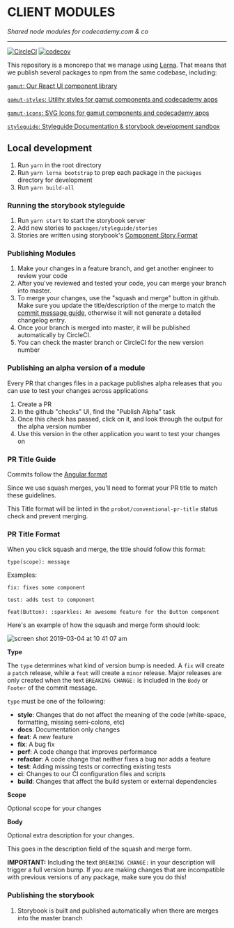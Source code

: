 # CLIENT MODULES

_Shared node modules for codecademy.com & co_

---

[![CircleCI](https://circleci.com/gh/Codecademy/client-modules.svg?style=svg&circle-token=3d9adfca5a8b44e7297ceb18e032e89a11d223a2)](https://circleci.com/gh/codecademy-engineering/client-modules)
[![codecov](https://codecov.io/gh/Codecademy/client-modules/branch/master/graph/badge.svg)](https://codecov.io/gh/Codecademy/client-modules)

This repository is a monorepo that we manage using [Lerna](https://lernajs.io/). That means that we publish several packages to npm from the same codebase, including:

[`gamut`: Our React UI component library](/packages/gamut-elements/README.md)

[`gamut-styles`: Utility styles for gamut components and codecademy apps](/packages/gamut-styles/README.md)

[`gamut-icons`: SVG Icons for gamut components and codecademy apps](/packages/gamut-icons/README.md)

[`styleguide`: Styleguide Documentation & storybook development sandbox](/packages/styleguide/README.md)

## Local development

1.  Run `yarn` in the root directory
1.  Run `yarn lerna bootstrap` to prep each package in the `packages` directory for development
1.  Run `yarn build-all`

### Running the storybook styleguide

1.  Run `yarn start` to start the storybook server
1.  Add new stories to `packages/styleguide/stories`
1.  Stories are written using storybook's [Component Story Format](https://storybook.js.org/docs/formats/component-story-format/)

### Publishing Modules

1.  Make your changes in a feature branch, and get another engineer to review your code
1.  After you've reviewed and tested your code, you can merge your branch into master.
1.  To merge your changes, use the "squash and merge" button in github. Make sure you update the title/description of the merge to match the [commit message guide](#commit-message-guide), otherwise it will not generate a detailed changelog entry.
1.  Once your branch is merged into master, it will be published automatically by CircleCI.
1.  You can check the master branch or CircleCI for the new version number

### Publishing an alpha version of a module

Every PR that changes files in a package publishes alpha releases that you can use to test your changes across applications

1.  Create a PR
1.  In the github "checks" UI, find the "Publish Alpha" task
1.  Once this check has passed, click on it, and look through the output for the alpha version number
1.  Use this version in the other application you want to test your changes on

### PR Title Guide

Commits follow the [Angular format](https://github.com/angular/angular/blob/master/CONTRIBUTING.md#commit)

Since we use squash merges, you'll need to format your PR title to match these guidelines.

This Title format will be linted in the `probot/conventional-pr-title` status check and prevent merging.

### PR Title Format

When you click squash and merge, the title should follow this format:

```
type(scope): message
```

Examples:

```
fix: fixes some component
```

```
test: adds test to component
```

```
feat(Button): :sparkles: An awesome feature for the Button component
```

Here's an example of how the squash and merge form should look:

![screen shot 2019-03-04 at 10 41 07 am](https://user-images.githubusercontent.com/6455018/53745157-79101d00-3e6c-11e9-9b5f-e35582106b31.png)

**Type**

The `type` determines what kind of version bump is needed. A `fix` will create a `patch` release, while a `feat` will create a `minor` release. Major releases are only created when the text `BREAKING CHANGE:` is included in the `Body` or `Footer` of the commit message.

`type` must be one of the following:

- **style**: Changes that do not affect the meaning of the code (white-space, formatting, missing semi-colons, etc)
- **docs**: Documentation only changes
- **feat**: A new feature
- **fix**: A bug fix
- **perf**: A code change that improves performance
- **refactor**: A code change that neither fixes a bug nor adds a feature
- **test**: Adding missing tests or correcting existing tests
- **ci**: Changes to our CI configuration files and scripts
- **build**: Changes that affect the build system or external dependencies

**Scope**

Optional scope for your changes

**Body**

Optional extra description for your changes.

This goes in the description field of the squash and merge form.

**IMPORTANT:** Including the text `BREAKING CHANGE:` in your description will trigger a full version bump. If you are making changes that are incompatible with previous versions of any package, make sure you do this!

### Publishing the storybook

1.  Storybook is built and published automatically when there are merges into the master branch
